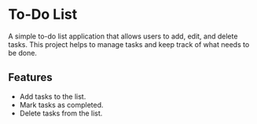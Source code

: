 # To-Do List

A simple to-do list application that allows users to add, edit, and delete tasks. This project helps to manage tasks and keep track of what needs to be done.

## Features
- Add tasks to the list.
- Mark tasks as completed.
- Delete tasks from the list.

